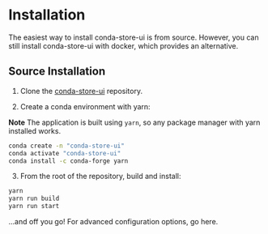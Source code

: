 # Installation 

The easiest way to install conda-store-ui is from source. However, you can still install conda-store-ui with docker, which provides an alternative.

## Source Installation

1) Clone the [conda-store-ui]() repository.

2) Create a conda environment with yarn:

**Note** The application is built using `yarn`, so any package manager with yarn installed works.

```bash
conda create -n "conda-store-ui"
conda activate "conda-store-ui"
conda install -c conda-forge yarn
```

3) From the root of the repository, build and install:

```bash
yarn
yarn run build
yarn run start
```

...and off you go! For advanced configuration options, go here. 
